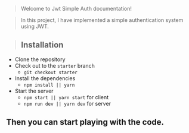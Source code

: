 > Welcome to Jwt Simple Auth documentation!

> In this project, I have implemented a simple authentication system using JWT.

> ## Installation

- Clone the repository
- Check out to the `starter` branch
  - `git checkout starter`
- Install the dependencies
  - `npm install || yarn`
- Start the server
  - `npm start || yarn start` for client
  - `npm run dev || yarn dev` for server

## Then you can start playing with the code.
